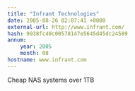 ```yaml
---
title: "Infrant Technologies"
date: 2005-08-26 02:07:41 +0000
external-url: http://www.infrant.com/
hash: 9938fc40c00578147e5645d45dc24589
annum:
    year: 2005
    month: 08
hostname: www.infrant.com
---
```


Cheap NAS systems over 1TB
